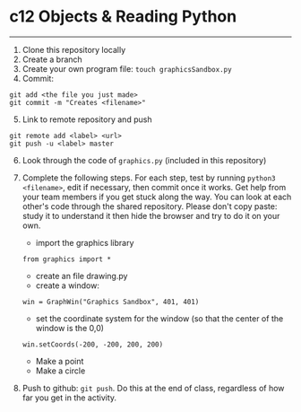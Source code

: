 # c12 Objects & Reading Python
----
1. Clone this repository locally
2. Create a branch
3. Create your own program file: ```touch graphicsSandbox.py```
4. Commit:

```
git add <the file you just made>
git commit -m "Creates <filename>"
```

5. Link to remote repository and push

```
git remote add <label> <url>
git push -u <label> master
```

6. Look through the code of ```graphics.py``` (included in this repository)

7. Complete the following steps. For each step, test by running ```python3 <filename>```, edit if necessary, then commit once it works. Get help from your team members if you get stuck along the way. You can look at each other's code through the shared repository. Please don't copy paste: study it to understand it then hide the browser and try to do it on your own.

   * import the graphics library
   
   ```
   from graphics import *
   ```
   
   * create an file drawing.py
   * create a window:
   
   ```
   win = GraphWin("Graphics Sandbox", 401, 401)
   ```
   
   * set the coordinate system for the window (so that the center of the window is the 0,0)
   
   ```
   win.setCoords(-200, -200, 200, 200)
   ```
   
   * Make a point
   * Make a circle
   
8. Push to github: ```git push```. Do this at the end of class, regardless of how far you get in the activity.
